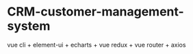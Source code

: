 # CRM-customer-management-system

vue cli + element-ui + echarts + vue redux + vue router + axios



